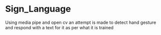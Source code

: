 # Sign_Language
Using media pipe and open cv an attempt is made to detect hand gesture and respond with a text for it as per what it is trained

